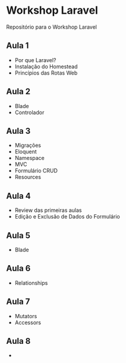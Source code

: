 # Workshop Laravel
Repositório para o Workshop Laravel

## Aula 1
* Por que Laravel?
* Instalação do Homestead
* Princípios das Rotas Web

## Aula 2
* Blade
* Controlador

## Aula 3
* Migrações
* Eloquent
* Namespace
* MVC
* Formulário CRUD
* Resources

## Aula 4
* Review das primeiras aulas
* Edição e Exclusão de Dados do Formulário

## Aula 5
* Blade

## Aula 6
* Relationships

## Aula 7
* Mutators
* Accessors

## Aula 8
* 

